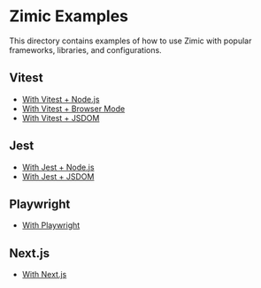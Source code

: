 <h1>
  Zimic Examples
</h1>

This directory contains examples of how to use Zimic with popular frameworks, libraries, and configurations.

## Vitest

- [With Vitest + Node.js](./with-vitest-node)
- [With Vitest + Browser Mode](./with-vitest-browser)
- [With Vitest + JSDOM](./with-vitest-jsdom)

## Jest

- [With Jest + Node.js](./with-jest-node)
- [With Jest + JSDOM](./with-jest-jsdom)

## Playwright

- [With Playwright](./with-playwright)

## Next.js

- [With Next.js](./with-next-js)
